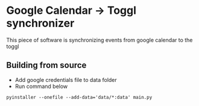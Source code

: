 
# Google Calendar -> Toggl synchronizer

This piece of software is synchronizing events from google calendar to the toggl 


## Building from source
* Add google credentials file to data folder
* Run command below

```
pyinstaller --onefile --add-data='data/*:data' main.py
```
